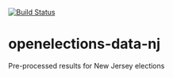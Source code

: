[![Build Status](https://github.com/openelections/openelections-data-nj/actions/workflows/data_tests.yml/badge.svg?branch=master)](https://github.com/openelections/openelections-data-nj/actions/workflows/data_tests.yml?query=branch%3Amaster)

# openelections-data-nj
Pre-processed results for New Jersey elections
